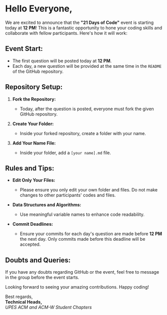 # Hello Everyone,

We are excited to announce that the **"21 Days of Code"** event is starting today at **12 PM**! This is a fantastic opportunity to hone your coding skills and collaborate with fellow participants. Here's how it will work:

## Event Start:
- The first question will be posted today at **12 PM**.
- Each day, a new question will be provided at the same time in the `README` of the GitHub repository.

## Repository Setup:

1. **Fork the Repository:** 
   - Today, after the question is posted, everyone must fork the given GitHub repository.
   
2. **Create Your Folder:**
   - Inside your forked repository, create a folder with your name.
   
3. **Add Your Name File:**
   - Inside your folder, add a `[your name].md` file.

## Rules and Tips:

- **Edit Only Your Files:**
  - Please ensure you only edit your own folder and files. Do not make changes to other participants' codes and files.

- **Data Structures and Algorithms:**
  - Use meaningful variable names to enhance code readability.

- **Commit Deadlines:**
  - Ensure your commits for each day's question are made before **12 PM** the next day. Only commits made before this deadline will be accepted.

## Doubts and Queries:
If you have any doubts regarding GitHub or the event, feel free to message in the group before the event starts.

Looking forward to seeing your amazing contributions. Happy coding!

Best regards,  
**Technical Heads,**  
*UPES ACM and ACM-W Student Chapters*
